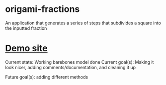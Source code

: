# origami-fractions
An application that generates a series of steps that subdivides a square into the inputted fraction

# [Demo site](https://googolplexic.github.io/origami-fractions/)

Current state: Working barebones model done
Current goal(s): Making it look nicer, adding comments/documentation, and cleaning it up

Future goal(s): adding different methods
